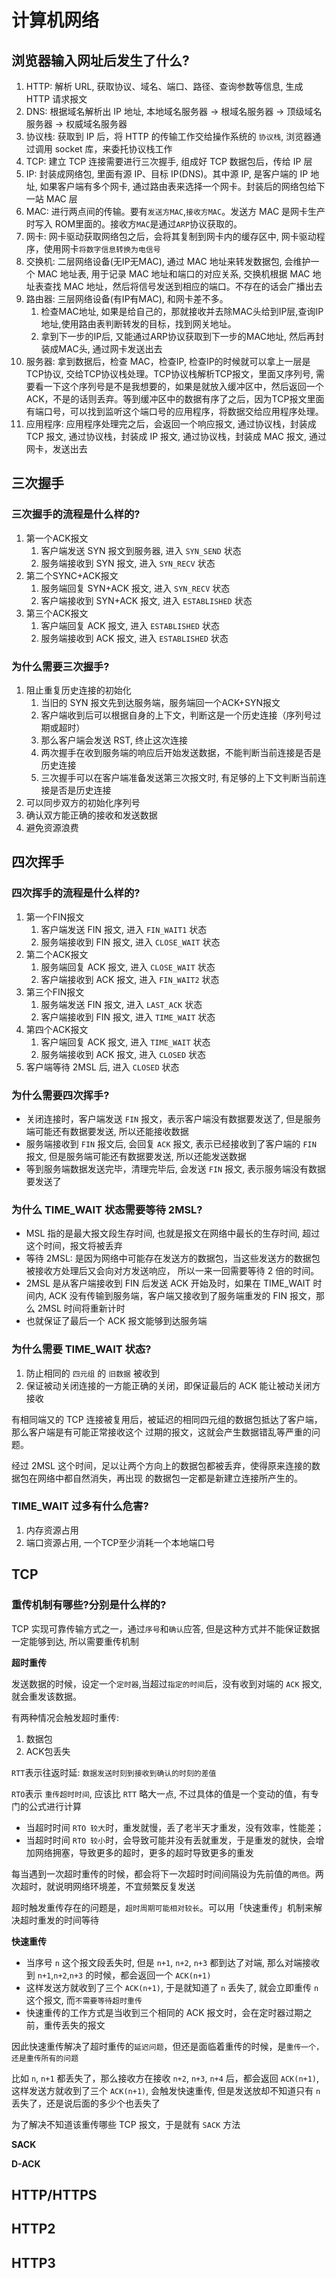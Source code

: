 # 计算机网络

## 浏览器输入网址后发生了什么?

1. HTTP: 解析 URL, 获取协议、域名、端口、路径、查询参数等信息, 生成 HTTP 请求报文
2. DNS: 根据域名解析出 IP 地址, 本地域名服务器 -> 根域名服务器 -> 顶级域名服务器 -> 权威域名服务器
3. 协议栈: 获取到 IP 后，将 HTTP 的传输工作交给操作系统的 `协议栈`, 浏览器通过调用 socket 库，来委托协议栈工作
4. TCP: 建立 TCP 连接需要进行三次握手, 组成好 TCP 数据包后，传给 IP 层
5. IP: 封装成网络包, 里面有源 IP、目标 IP(DNS)。其中源 IP, 是客户端的 IP 地址, 如果客户端有多个网卡, 通过路由表来选择一个网卡。封装后的网络包给下一站 MAC 层
6. MAC: 进行两点间的传输。要有`发送方MAC`,`接收方MAC`。发送方 MAC 是网卡生产时写入 ROM里面的。接收方`MAC`是通过`ARP`协议获取的。
7. 网卡: 网卡驱动获取网络包之后，会将其复制到网卡内的缓存区中, 网卡驱动程序，使用网卡`将数字信息转换为电信号`
8. 交换机: 二层网络设备(无IP无MAC), 通过 MAC 地址来转发数据包, 会维护一个 MAC 地址表, 用于记录 MAC 地址和端口的对应关系, 交换机根据 MAC 地址表查找 MAC 地址，然后将信号发送到相应的端口。不存在的话会广播出去
9. 路由器: 三层网络设备(有IP有MAC), 和网卡差不多。
   1.  检查MAC地址, 如果是给自己的，那就接收并去除MAC头给到IP层,查询IP地址,使用路由表判断转发的目标，找到网关地址。
   2. 拿到下一步的IP后, 又能通过ARP协议获取到下一步的MAC地址, 然后再封装成MAC头, 通过网卡发送出去
10. 服务器: 拿到数据后，检查 MAC，检查IP, 检查IP的时候就可以拿上一层是TCP协议, 交给TCP协议栈处理。TCP协议栈解析TCP报文，里面又序列号, 需要看一下这个序列号是不是我想要的，如果是就放入缓冲区中，然后返回一个ACK，不是的话则丢弃。等到缓冲区中的数据有序了之后，因为TCP报文里面有端口号，可以找到监听这个端口号的应用程序，将数据交给应用程序处理。
11. 应用程序: 应用程序处理完之后，会返回一个响应报文, 通过协议栈，封装成 TCP 报文, 通过协议栈，封装成 IP 报文, 通过协议栈，封装成 MAC 报文, 通过网卡，发送出去

## 三次握手

### 三次握手的流程是什么样的?

1. 第一个ACK报文
   1. 客户端发送 SYN 报文到服务器, 进入 `SYN_SEND` 状态
   2. 服务端接收到 SYN 报文, 进入 `SYN_RECV` 状态
2. 第二个SYNC+ACK报文
    1. 服务端回复 SYN+ACK 报文, 进入 `SYN_RECV` 状态
    2. 客户端接收到 SYN+ACK 报文, 进入 `ESTABLISHED` 状态
3. 第三个ACK报文
    1. 客户端回复 ACK 报文, 进入 `ESTABLISHED` 状态
    2. 服务端接收到 ACK 报文, 进入 `ESTABLISHED` 状态

### 为什么需要三次握手?

1. 阻止重复历史连接的初始化
    1. 当旧的 SYN 报文先到达服务端，服务端回⼀个ACK+SYN报文
    2. 客户端收到后可以根据⾃⾝的上下文，判断这是⼀个历史连接（序列号过期或超时）
    3. 那么客户端会发送 RST, 终止这次连接
    4. 两次握手在收到服务端的响应后开始发送数据，不能判断当前连接是否是历史连接
    5. 三次握手可以在客户端准备发送第三次报文时, 有足够的上下文判断当前连接是否是历史连接
2. 可以同步双方的初始化序列号
3. 确认双方能正确的接收和发送数据
4. 避免资源浪费

## 四次挥手

### 四次挥手的流程是什么样的?

1. 第一个FIN报文
    1. 客户端发送 FIN 报文, 进入 `FIN_WAIT1` 状态
    2. 服务端接收到 FIN 报文, 进入 `CLOSE_WAIT` 状态
2. 第二个ACK报文
    1. 服务端回复 ACK 报文, 进入 `CLOSE_WAIT` 状态
    2. 客户端接收到 ACK 报文, 进入 `FIN_WAIT2` 状态
3. 第三个FIN报文
    1. 服务端发送 FIN 报文, 进入 `LAST_ACK` 状态
    2. 客户端接收到 FIN 报文, 进入 `TIME_WAIT` 状态
4. 第四个ACK报文
    1. 客户端回复 ACK 报文, 进入 `TIME_WAIT` 状态
    2. 服务端接收到 ACK 报文, 进入 `CLOSED` 状态
5. 客户端等待 2MSL 后, 进入 `CLOSED` 状态

### 为什么需要四次挥手?

- 关闭连接时，客户端发送 `FIN` 报文，表示客户端没有数据要发送了, 但是服务端可能还有数据要发送, 所以还能接收数据
- 服务端接收到 `FIN` 报文后, 会回复 `ACK` 报文, 表示已经接收到了客户端的 `FIN` 报文, 但是服务端可能还有数据要发送, 所以还能发送数据
- 等到服务端数据发送完毕，清理完毕后, 会发送 `FIN` 报文, 表示服务端没有数据要发送了

### 为什么 TIME_WAIT 状态需要等待 2MSL?

- MSL 指的是最大报文段生存时间, 也就是报文在网络中最长的生存时间, 超过这个时间，报文将被丢弃
- 等待 2MSL: 是因为网络中可能存在发送方的数据包，当这些发送⽅的数据包被接收⽅处理后又会向对⽅发送响应，
所以⼀来⼀回需要等待 2 倍的时间。
- 2MSL 是从客户端接收到 FIN 后发送 ACK 开始及时，如果在 TIME_WAIT 时间内, ACK
没有传输到服务端，客户端又接收到了服务端重发的 FIN 报文，那么 2MSL 时间将重新计时
- 也就保证了最后一个 ACK 报文能够到达服务端

### 为什么需要 TIME_WAIT 状态?

1. 防止相同的 `四元组` 的 `旧数据` 被收到
2. 保证被动关闭连接的一方能正确的关闭，即保证最后的 ACK 能让被动关闭⽅接收

有相同端⼜的 TCP 连接被复⽤后，被延迟的相同四元组的数据包抵达了客户端，那么客户端是有可能正常接收这个
过期的报⽂，这就会产⽣数据错乱等严重的问题。 

经过 2MSL 这个时间，⾜以让两个⽅向上的数据包都被丢弃，使得原来连接的数据包在⽹络中都⾃然消失，再出现
的数据包⼀定都是新建⽴连接所产⽣的。

### TIME_WAIT 过多有什么危害?

1. 内存资源占用
2. 端口资源占用, 一个TCP至少消耗一个本地端口号

## TCP

### 重传机制有哪些?分别是什么样的?

TCP 实现可靠传输方式之一，通过`序号`和`确认`应答, 但是这种方式并不能保证数据一定能够到达, 所以需要重传机制

**超时重传**

发送数据的时候，设定一个`定时器`,当超过`指定的时间`后，没有收到对端的 `ACK` 报文,就会重发该数据。

有两种情况会触发超时重传:

1. 数据包
2. ACK包丢失

`RTT`表示往返时延: `数据发送时刻到接收到确认的时刻的差值`

`RTO`表示 `重传超时时间`, 应该比 `RTT` 略大一点, 不过具体的值是一个变动的值，有专门的公式进行计算

- 当超时时间 `RTO 较大`时，重发就慢，丢了老半天才重发，没有效率，性能差；
- 当超时时间 `RTO 较小`时，会导致可能并没有丢就重发，于是重发的就快，会增加网络拥塞，导致更多的超时，更多的超时导致更多的重发

每当遇到一次超时重传的时候，都会将下一次超时时间间隔设为先前值的`两倍`。两次超时，就说明网络环境差，不宜频繁反复发送

超时触发重传存在的问题是，`超时周期可能相对较长`。可以用「快速重传」机制来解决超时重发的时间等待

**快速重传**

- 当序号 `n` 这个报文段丢失时, 但是 `n+1`, `n+2`, `n+3` 都到达了对端, 那么对端接收到 `n+1`,`n+2`,`n+3` 的时候，都会返回一个 `ACK(n+1)`
- 这样发送方就收到了三个 `ACK(n+1)`, 于是就知道了 `n` 丢失了, 就会立即重传 `n` 这个报文, 而`不需要等待超时重传`
- 快速重传的工作方式是当收到三个相同的 ACK 报文时，会在定时器过期之前，重传丢失的报文

因此快速重传解决了超时重传的`延迟问题`，但还是面临着重传的时候，是`重传一个，还是重传所有的问题`

比如 `n`, `n+1` 都丢失了，那么接收方在接收 `n+2`, `n+3`, `n+4` 后，都会返回 `ACK(n+1)`, 这样发送方就收到了三个 `ACK(n+1)`, 会触发快速重传, 但是发送放却不知道只有 `n` 丢失了，还是说后面的多少个也丢失了

为了解决不知道该重传哪些 TCP 报文，于是就有 `SACK` 方法

**SACK**



**D-ACK**



## HTTP/HTTPS

## HTTP2

## HTTP3
